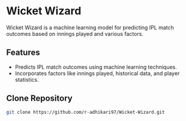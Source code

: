 # Wicket Wizard

Wicket Wizard is a machine learning model for predicting IPL match outcomes based on innings played and various factors.

## Features

- Predicts IPL match outcomes using machine learning techniques.
- Incorporates factors like innings played, historical data, and player statistics.
  
## Clone Repository
```bash
git clone https://github.com/r-adhikari97/Wicket-Wizard.git
